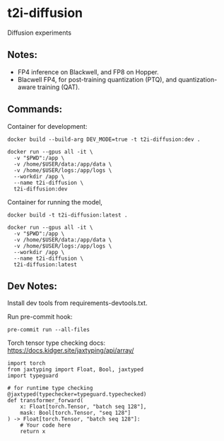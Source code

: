 # t2i-diffusion
Diffusion experiments

## Notes:
* FP4 inference on Blackwell, and FP8 on Hopper.
* Blacwell FP4, for post-training quantization (PTQ), and quantization-aware training (QAT).

## Commands:
Container for development:
```
docker build --build-arg DEV_MODE=true -t t2i-diffusion:dev .

docker run --gpus all -it \
  -v "$PWD":/app \
  -v /home/$USER/data:/app/data \
  -v /home/$USER/logs:/app/logs \
  --workdir /app \
  --name t2i-diffusion \
  t2i-diffusion:dev
```

Container for running the model,
```
docker build -t t2i-diffusion:latest .

docker run --gpus all -it \
  -v "$PWD":/app \
  -v /home/$USER/data:/app/data \
  -v /home/$USER/logs:/app/logs \
  --workdir /app \
  --name t2i-diffusion \
  t2i-diffusion:latest
```

## Dev Notes:
Install dev tools from requirements-devtools.txt.

Run pre-commit hook:
```
pre-commit run --all-files
```

Torch tensor type checking docs: https://docs.kidger.site/jaxtyping/api/array/

```
import torch
from jaxtyping import Float, Bool, jaxtyped
import typeguard

# for runtime type checking
@jaxtyped(typechecker=typeguard.typechecked)
def transformer_forward(
    x: Float[torch.Tensor, "batch seq 128"],
    mask: Bool[torch.Tensor, "seq 128"]
) -> Float[torch.Tensor, "batch seq 128"]:
    # Your code here
    return x
```